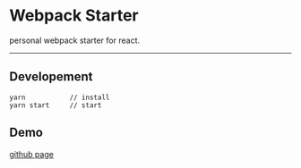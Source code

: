 # Webpack Starter

personal webpack starter for react.

---

## Developement

    yarn           // install
    yarn start     // start

## Demo

[github page](https://mirror-riddle.github.io/webpack-starter)
